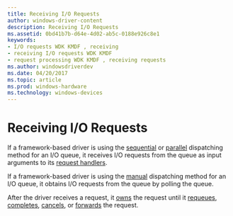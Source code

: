 ```yaml
---
title: Receiving I/O Requests
author: windows-driver-content
description: Receiving I/O Requests
ms.assetid: 0bd41b7b-d64e-4d02-ab5c-0188e926c8e1
keywords:
- I/O requests WDK KMDF , receiving
- receiving I/O requests WDK KMDF
- request processing WDK KMDF , receiving requests
ms.author: windowsdriverdev
ms.date: 04/20/2017
ms.topic: article
ms.prod: windows-hardware
ms.technology: windows-devices
---
```


# Receiving I/O Requests


If a framework-based driver is using the [sequential](dispatching-methods-for-i-o-requests.md#sequential-dispatching) or [parallel](dispatching-methods-for-i-o-requests.md#parallel-dispatching) dispatching method for an I/O queue, it receives I/O requests from the queue as input arguments to its [request handlers](request-handlers.md).

If a framework-based driver is using the [manual](dispatching-methods-for-i-o-requests.md#manual-dispatching) dispatching method for an I/O queue, it obtains I/O requests from the queue by polling the queue.

After the driver receives a request, it [owns](request-ownership.md) the request until it [requeues](requeuing-i-o-requests.md), [completes](completing-i-o-requests.md), [cancels](canceling-i-o-requests.md), or [forwards](forwarding-i-o-requests.md) the request.

 

 





